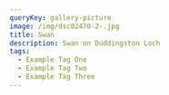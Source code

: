 ```yaml
---
queryKey: gallery-picture
image: /img/dsc02470-2-.jpg
title: Swan
description: Swan on Duddingston Loch
tags:
  - Example Tag One
  - Example Tag Two
  - Example Tag Three
---
```

